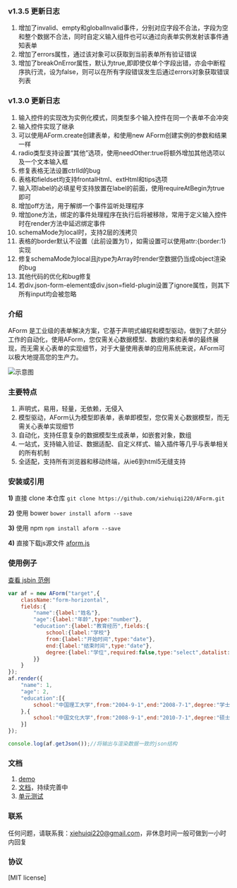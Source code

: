 ### v1.3.5 更新日志

1. 增加了invalid、empty和globalInvalid事件，分别对应字段不合法，字段为空和整个数据不合法，同时自定义输入组件也可以通过向表单实例发射该事件通知表单
2. 增加了errors属性，通过该对象可以获取到当前表单所有验证错误
3. 增加了breakOnError属性，默认为true,即即使仅单个字段出错，亦会中断程序执行流，设为false，则可以在所有字段错误发生后通过errors对象获取错误列表

### v1.3.0 更新日志

1. 输入控件的实现改为实例化模式，同类型多个输入控件在同一个表单不会冲突
2. 输入控件实现了继承
3. 可以使用AForm.create创建表单，和使用new AForm创建实例的参数和结果一样
4. radio类型支持设置“其他”选项，使用needOther:true将额外增加其他选项以及一个文本输入框
5. 修复表格无法设置ctrlId的bug
6. 表格和fieldset均支持frontalHtml、extHtml和tips选项
7. 输入项label的必填星号支持放置在label的前面，使用requireAtBegin为true即可
8. 增加off方法，用于解绑一个事件监听处理程序
9. 增加one方法，绑定的事件处理程序在执行后将被移除，常用于定义输入控件时在render方法中延迟绑定事件
10. schemaMode为local时，支持2层的浅拷贝
11. 表格的border默认不设置（此前设置为1），如需设置可以使用attr:{border:1}实现
12. 修复schemaMode为local且jtype为Array时render空数据仍当成object渲染的bug
13. 其他代码的优化和bug修复
14. 若div.json-form-element或div.json=field-plugin设置了ignore属性，则其下所有input均会被忽略


### 介绍

AForm 是工业级的表单解决方案，它基于声明式编程和模型驱动，做到了大部分工作的自动化，使用AForm，您仅需关心数据模型、数据约束和表单的最终展现，而无需关心表单的实现细节，对于大量使用表单的应用系统来说，AForm可以极大地提高您的生产力。

![示意图](http://xiehuiqi220.github.io/AForm/img/converse.png)

### 主要特点

1. 声明式，易用，轻量，无依赖，无侵入
2. 模型驱动，AForm认为模型即表单，表单即模型，您仅需关心数据模型，而无需关心表单实现细节
3. 自动化，支持任意复杂的数据模型生成表单，如嵌套对象，数组
4. 一站式，支持输入验证、数据适配、自定义样式、输入插件等几乎与表单相关的所有机制
5. 全适配，支持所有浏览器和移动终端，从ie6到html5无缝支持

### 安装或引用

**1)** 直接 clone 本仓库 ```git clone https://github.com/xiehuiqi220/AForm.git```

**2)** 使用 bower ```bower install aform --save```

**3)** 使用 npm ```npm install aform --save```

**4)** 直接下载js源文件 [aform.js](https://raw.githubusercontent.com/xiehuiqi220/AForm/master/aform.js)

### 使用例子


[查看 jsbin 范例](http://jsbin.com/napuxe/3/edit?html,css,js,output)

```javascript
var af = new AForm("target",{
    className:"form-horizontal",
    fields:{
        "name":{label:"姓名"},
        "age":{label:"年龄",type:"number"},
        "education":{label:"教育经历",fields:{
            school:{label:"学校"}
            from:{label:"开始时间",type:"date"},
            end:{label:"结束时间",type:"date"},
            degree:{label:"学位",required:false,type:"select",datalist:["学士","硕士",""]}
        }}
    }
});
af.render({
    "name": 1,
    "age": 2,
    "education":[{
        school:"中国理工大学",from:"2004-9-1",end:"2008-7-1",degree:"学士"
    },{
        school:"中国文化大学",from:"2008-9-1",end:"2010-7-1",degree:"硕士"
    }]
});

console.log(af.getJson());//将输出与渲染数据一致的json结构
```

### 文档

1. [demo](http://xiehuiqi220.github.io/AForm/)
2. [文档](http://xiehuiqi220.github.io/AForm/doc/book/)，持续完善中
3. [单元测试](http://xiehuiqi220.github.io/AForm/unit-test/)

### 联系

任何问题，请联系我：xiehuiqi220@gmail.com，非休息时间一般可做到一小时内回复

### 协议
[MIT license]
